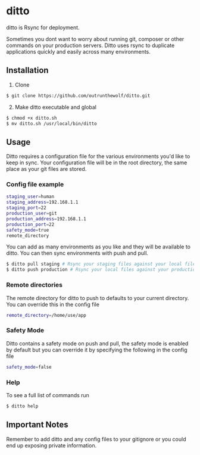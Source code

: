 ditto
=====

ditto is Rsync for deployment.

Sometimes you dont want to worry about running git, composer or other commands on your production servers. Ditto uses rsync to duplicate applications quickly and easily across many environments.

Installation
--------------------

1. Clone

``` sh
$ git clone https://github.com/outrunthewolf/ditto.git
```

2. Make ditto executable and global

``` sh
$ chmod +x ditto.sh
$ mv ditto.sh /usr/local/bin/ditto
```

Usage
--------------------

Ditto requires a configuration file for the various environments you'd like to keep in sync. Your configuration file will be in the root directory, the same place as your git files are stored.

### Config file example
```sh
staging_user=human
staging_address=192.168.1.1
staging_port=22
production_user=git
production_address=192.168.1.1
production_port=22
safety_mode=true
remote_directory
```

You can add as many environments as you like and they will be available to ditto. You can then sync environments with push and pull.

``` sh
$ ditto pull staging # Rsync your staging files against your local files
$ ditto push production # Rsync your local files against your production files
```

### Remote directories
The remote directory for ditto to push to defaults to your current directory. You can override this in the config file

``` sh
remote_directory=/home/use/app
```

### Safety Mode
Ditto contains a safety mode on push and pull, the safety mode is enabled by default but you can override it by specifying the following in the config file

``` sh
safety_mode=false
```

### Help
To see a full list of commands run

``` sh
$ ditto help
```

Important Notes
--------------------

Remember to add ditto and any config files to your gitignore or you could end up exposing private information.

